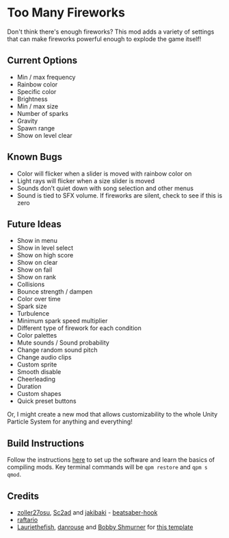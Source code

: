 # Too Many Fireworks

Don't think there's enough fireworks? This mod adds a variety of settings that can make fireworks powerful enough to explode the game itself!

## Current Options

- Min / max frequency
- Rainbow color
- Specific color
- Brightness
- Min / max size
- Number of sparks
- Gravity
- Spawn range
- Show on level clear

## Known Bugs

- Color will flicker when a slider is moved with rainbow color on
- Light rays will flicker when a size slider is moved
- Sounds don’t quiet down with song selection and other menus
- Sound is tied to SFX volume. If fireworks are silent, check to see if this is zero

## Future Ideas

- Show in menu
- Show in level select
- Show on high score
- Show on clear
- Show on fail
- Show on rank
- Collisions
- Bounce strength / dampen
- Color over time
- Spark size
- Turbulence
- Minimum spark speed multiplier
- Different type of firework for each condition
- Color palettes
- Mute sounds / Sound probability
- Change random sound pitch
- Change audio clips
- Custom sprite
- Smooth disable
- Cheerleading
- Duration
- Custom shapes
- Quick preset buttons

Or, I might create a new mod that allows customizability to the whole Unity Particle System for anything and everything!

## Build Instructions

Follow the instructions [here](https://bsmg.wiki/modding/quest-mod-dev-intro.html) to set up the software and learn the basics of compiling mods. Key terminal commands will be `qpm restore` and `qpm s qmod`.

## Credits

* [zoller27osu](https://github.com/zoller27osu), [Sc2ad](https://github.com/Sc2ad) and [jakibaki](https://github.com/jakibaki) - [beatsaber-hook](https://github.com/sc2ad/beatsaber-hook)
* [raftario](https://github.com/raftario)
* [Lauriethefish](https://github.com/Lauriethefish), [danrouse](https://github.com/danrouse) and [Bobby Shmurner](https://github.com/BobbyShmurner) for [this template](https://github.com/Lauriethefish/quest-mod-template)













